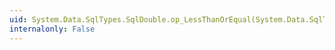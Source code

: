 ```yaml
---
uid: System.Data.SqlTypes.SqlDouble.op_LessThanOrEqual(System.Data.SqlTypes.SqlDouble,System.Data.SqlTypes.SqlDouble)
internalonly: False
---
```

